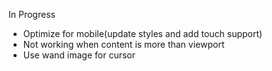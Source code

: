 In Progress
- Optimize for mobile(update styles and add touch support)
- Not working when content is more than viewport
- Use wand image for cursor
